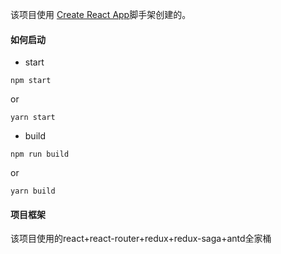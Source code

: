 该项目使用 [Create React App](https://github.com/facebookincubator/create-react-app)脚手架创建的。

#### 如何启动
* start
```
npm start
```
 or
```
yarn start
```
* build
```
npm run build
```
 or
```
yarn build
```

#### 项目框架

该项目使用的react+react-router+redux+redux-saga+antd全家桶                                                
<!-- 欢迎查看[docs](https://www.jianshu.com/p/9867d30afdb6) -->
